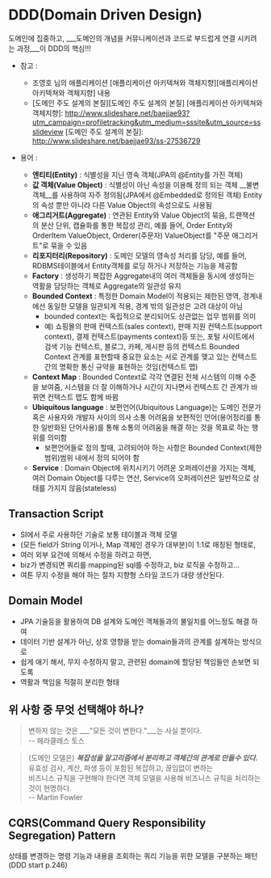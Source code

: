 # DDD(Domain Driven Design)
도메인에 집중하고, ___도메인의 개념을 커뮤니케이션과 코드로 부드럽게 연결 시키려는 과정___이 DDD의 핵심!!!


* 참고 : 
  - 조영호 님의 애플리케이션 [애플리케이션 아키텍쳐와 객체지향][애플리케이션 아키텍쳐와 객체지향] 내용
  - [도메인 주도 설계의 본질][도메인 주도 설계의 본질] 
[애플리케이션 아키텍쳐와 객체지향]: http://www.slideshare.net/baejjae93?utm_campaign=profiletracking&utm_medium=sssite&utm_source=ssslideview
[도메인 주도 설계의 본질]: http://www.slideshare.net/baejjae93/ss-27536729


* 용어 :
  - __엔티티(Entity)__ : 식별성을 지닌 영속 객체(JPA의 @Entity를 가진 객체) 
  - __값 객체(Value Object)__ : 식별성이 아닌 속성을 이용해 정의 되는 객체 __불변객체__를 사용하여 자주 정의됨(JPA에서 @Embedded로 정의된 객체)
  Entity의 속성 뿐만 아니라 다른 Value Object의 속성으로도 사용됨
  - __애그리거트(Aggregate)__ : 연관된 Entity와 Value Object의 묶음, 트랜잭션 의 분산 단위, 캡슐화를 통한 복잡성 관리,
  예를 들어, Order Entity와 OrderItem ValueObject, Orderer(주문자) ValueObject를 "주문 애그리거트"로 묶을 수 있음
  - __리포지터리(Repository)__ : 도메인 모델의 영속성 처리를 담당, 예를 들어, RDBMS테이블에서 Entity객체를 로딩 하거나 저장하는 기능을 제공함
  - __Factory__ : 생성하기 복잡한 Aggregate내의 여러 객체들을 동시에 생성하는 역활을 담당하는 객체로 Aggregate의 일관성 유지
  - __Bounded Context__ : 특정한 Domain Model이 적용되는 제한된 영역, 경계내에선 동일한 모델을 일관되게 적용, 경계 밖의 일관성은 고려 대상이 아님
  	- bounded context는 독립적으로 분리되어도 상관없는 업무 범위를 의미
  	- 예) 쇼핑몰의 판매 컨텍스트(sales context), 판매 지원 컨텍스트(support context), 결제 컨텍스트(payments context)등
  	   또는, 포털 사이트에서 검색 기능 컨텍스트, 블로그, 카페, 게시판 등의 컨텍스트
  	   Bounded Context 관계를 표현할때 중요한 요소는 서로 관계를 맺고 있는 컨텍스트간의 명확한 통신 규약을 표현하는 것임(컨텍스트 맵)
  - __Context Map__ : Bounded Context로 각각 연결된 전체 시스템의 이해 수준을 보여줌, 시스템을 더 잘 이해하거나 시간이 지나면서 컨텍스트 간 관계가 바뀌면 컨텍스트 맵도 함께 바뀜 
  - __Ubiquitous language__ : 보편언어(Ubiquitous Language)는 도메인 전문가 혹은 사용자와 개발자 사이의 의사 소통 어려움을 보편적인 언어(용어정리를 통한 일반화된 단어사용)를 통해 소통의 어려움을 해결 하는 것을 목표로 하는 행위를 의미함
    - 보편언어들로 정의 할때, 고려되어야 하는 사항은 Bounded Context(제한범위)범위 내에서 정의 되어야 함
  - __Service__ : Domain Object에 위치시키기 어려운 오퍼레이션을 가지는 객체, 여러 Domain Object를 다루는 연산, Service의 오퍼레이션은 일반적으로 상태를 가지지 않음(stateless)

  
## Transaction Script
* SI에서 주로 사용하던 기술로 보통 테이블과 객체 모델<br/>
* (모든 field가 String 이거나, Map 객체인 경우가 대부분)이 1:1로 매칭된 형태로,<br/>
* 여러 외부 요건에 의해서 수정을 하려고 하면, 
* biz가 변경되면 쿼리를 mapping된 sql를 수정하고, biz 로직을 수정하고...<br/>
* 여튼 무지 수정을 해야 하는 절차 지향형 스타일 코드가 대량 생산된다.

## Domain Model
* JPA 기술등을 활용하여 DB 설계와 도메인 객체들과의 불일치를 어느정도 해결 하여 <br/> 
* 데이터 기반 설계가 아닌, 상호 영향을 받는 domain들과의 관계를 설계하는 방식으로<br/>
* 쉽게 애기 해서, 무지 수정하지 말고, 관련된 domain에 할당된 책임들만 손보면 되도록<br/>
* 역활과 책임을 적절히 분리한 형태 


## 위 사항 중 무엇 선택해야 하나?

> 변하지 않는 것은 ___"모든 것이 변한다."___는 사실 뿐이다.<br/> 
> -- 헤라클레스 토스

> (도메인 모델은) ___복잡성을 알고리즘에서 분리하고 객체간의 관계로 만들수 있다.___<br/>
> 유효성 검사, 계산, 파생 등이 포함된 복잡하고, 끊임없이 변하는<br/>
> 비즈니스 규칙을 구현해야 한다면 객체 모델을 사용해 비즈니스 규칙을 처리하는 것이 현명하다.<br/>
> -- Martin Fowler

## CQRS(Command Query Responsibility Segregation) Pattern
상태를 변경하는 명령 기능과 내용을 조회하는 쿼리 기능을 위한 모델을 구분하는 패턴(DDD start p.246)

